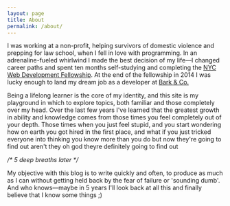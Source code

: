```yaml
---
layout: page
title: About
permalink: /about/
---
```


I was working at a non-profit, helping survivors of domestic violence and prepping for law school, when I fell in love with programming. In an adrenaline-fueled whirlwind I made the best decision of my life—I changed career paths and spent ten months self-studying and completing the [NYC Web Development Fellowship](http://www1.nyc.gov/nyc-resources/service/2138/nyc-web-development-fellowship). At the end of the fellowship in 2014 I was lucky enough to land my dream job as a developer at [Bark & Co.](https://barkbox.com)

Being a lifelong learner is the core of my identity, and this site is my playground in which to explore topics, both familiar and those completely over my head. Over the last few years I've learned that the greatest growth in ability and knowledge comes from those times you feel completely out of your depth. Those times when you just feel stupid, and you start wondering how on earth you got hired in the first place, and what if you just tricked everyone into thinking you know more than you do but now they're going to find out aren't they oh god theyre definitely going to find out

_/* 5 deep breaths later */_

My objective with this blog is to write quickly and often, to produce as much as I can without getting held back by the fear of failure or 'sounding dumb'. And who knows—maybe in 5 years I'll look back at all this and finally believe that I know some things ;)
